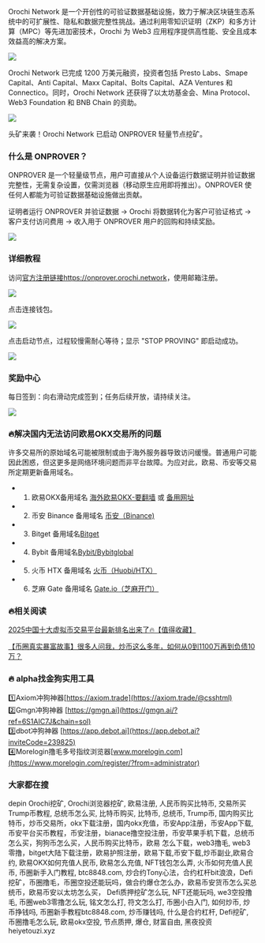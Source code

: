 Orochi Network 是一个开创性的可验证数据基础设施，致力于解决区块链生态系统中的可扩展性、隐私和数据完整性挑战。通过利用零知识证明（ZKP）和多方计算（MPC）等先进加密技术，Orochi 为 Web3 应用程序提供高性能、安全且成本效益高的解决方案。

[![](https://307e939.webp.li/20250419131345441.png)](https://btc8848.com/top-10-exchanges)

Orochi Network 已完成 1200 万美元融资，投资者包括 Presto Labs、Smape Capital、Anti Capital、Maxx Capital、Bolts Capital、AZA Ventures 和 Connectico。同时，Orochi Network 还获得了以太坊基金会、Mina Protocol、Web3 Foundation 和 BNB Chain 的资助。

[![](https://307e939.webp.li/20250419131410625.png)](https://btc8848.com/top-10-exchanges)

头矿来袭！Orochi Network 已启动 ONPROVER 轻量节点挖矿。

### 什么是 ONPROVER？
ONPROVER 是一个轻量级节点，用户可直接从个人设备运行数据证明并验证数据完整性，无需复杂设置，仅需浏览器（移动原生应用即将推出）。ONPROVER 使任何人都能为可验证数据基础设施做出贡献。

证明者运行 ONPROVER 并验证数据 → Orochi 将数据转化为客户可验证格式 → 客户支付访问费用 → 收入用于 ONPROVER 用户的回购和持续奖励。

[![](https://307e939.webp.li/20250419131447545.png)](https://btc8848.com/top-10-exchanges)

### 详细教程
访问[官方注册链接https://onprover.orochi.network](https://onprover.orochi.network/?referralCode=BjAC_homepage)，使用邮箱注册。

[![](https://307e939.webp.li/20250419131834911.png)](https://btc8848.com/top-10-exchanges)

点击连接钱包。

[![](https://307e939.webp.li/20250419131902404.png)](https://btc8848.com/top-10-exchanges)

点击启动节点，过程较慢需耐心等待；显示 "STOP PROVING" 即启动成功。

[![](https://307e939.webp.li/20250419131937453.png)](https://btc8848.com/top-10-exchanges)

### 奖励中心
每日签到：向右滑动完成签到；任务后续开放，请持续关注。

[![](https://307e939.webp.li/20250419132017552.png)](https://btc8848.com/top-10-exchanges)

### 🔥解决国内无法访问欧易OKX交易所的问题
许多交易所的原始域名可能被限制或由于海外服务器导致访问缓慢。普通用户可能因此困惑，但这更多是网络环境问题而非平台故障。为应对此，欧易、币安等交易所定期更新备用域名。

- 1. 欧易OKX备用域名 [海外欧易OKX-要翻墙](https://www.okx.com/zh-hans/join/74873351) 或 [备用网址](https://www.chouyi.world/zh-hans/join/18639032)
- 2. 币安 Binance 备用域名 [币安（Binance)](https://accounts.binance.com/zh-CN/register?ref=36457687)
- 3. Bitget 备用域名[Bitget](https://www.bitget.com/zh-CN/referral/register?from=referral&clacCode=VRNEYUTR)
- 4. Bybit 备用域名[Bybit/Bybitglobal](https://www.bybitglobal.com/zh-MY/invite/?ref=VMKORMM)
- 5. 火币 HTX 备用域名 [火币（Huobi/HTX）](https://www.htx.com/invite/zh-cn/1f?invite_code=whf45223)
- 6. 芝麻 Gate 备用域名 [Gate.io（芝麻开门）](https://www.gate.io/zh/signup?ref_type=103&ref=A1ERAQ)

### 🔥相关阅读
[2025中国十大虚拟币交易平台最新排名出来了🔥【值得收藏】](https://btc8848.com/top-10-exchanges/)

[【币圈真实暴富故事】很多人问我，炒币这么多年，如何从0到1100万再到负债10万？](https://heiyetouzi.xyz/biquanstory001/)

### 🔥 alpha找金狗实用工具
1️⃣Axiom冲狗神器[https://axiom.trade](https://axiom.trade/@csshtml)  
2️⃣Gmgn冲狗神器 [https://gmgn.ai](https://gmgn.ai/?ref=6S1AIC7J&chain=sol)  
3️⃣dbot冲狗神器 [https://app.debot.ai](https://app.debot.ai?inviteCode=239825)  
4️⃣Morelogin撸毛多号指纹浏览器[www.morelogin.com](https://www.morelogin.com/register/?from=administrator)  

### 大家都在搜
depin Orochi挖矿, Orochi浏览器挖矿, 欧易注册, 人民币购买比特币, 交易所买Trump币教程, 总统币怎么买, 比特币购买, 比特币, 总统币, Trump币, 国内购买比特币，炒币交易所，okx下载注册，国内okx充值，币安App注册，币安App下载, 币安平台买币教程，币安注册，bianace撸空投注册，币安苹果手机下载，总统币怎么买，狗狗币怎么买，人民币购买比特币，欧易 怎么下载，web3撸毛, web3零撸，bitget大陆下载注册，欧易护照注册，欧易下载,币安下载,炒币副业,欧易合约, 欧易OKX如何充值人民币, 欧易怎么充值, NFT钱包怎么弄, 火币如何充值人民币, 币圈新手入门教程, btc8848.com, 炒合约Tony心法，合约杠杆bit浪浪，Defi挖矿，币圈撸毛，币圈空投还能玩吗，做合约爆仓怎么办，欧易币安货币怎么买总统币，欧易币安以太坊怎么买， Defi质押挖矿怎么玩, NFT还能玩吗, we3空投撸毛, 币圈web3零撸怎么玩, 铭文怎么打, 符文怎么打, 币圈小白入门, 如何炒币, 炒币挣钱吗, 币圈新手教程btc8848.com, 炒币赚钱吗, 什么是合约杠杆, Defi挖矿, 币圈撸毛怎么玩, 欧易okx空投, 节点质押, 爆仓, 财富自由, 黑夜投资heiyetouzi.xyz